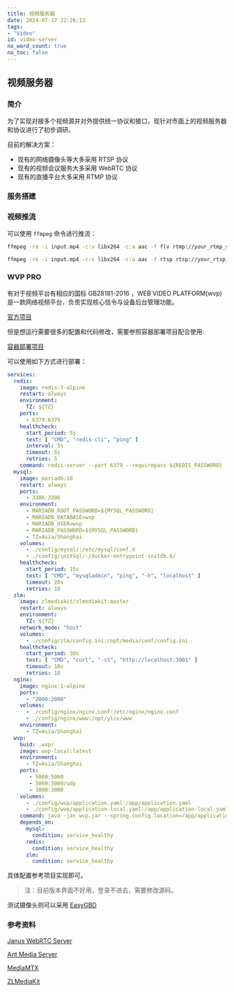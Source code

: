 ```yaml
---
title: 视频服务器
date: 2024-07-17 22:26:13
tags:
- "Video"
id: video-server
no_word_count: true
no_toc: false
---
```


## 视频服务器

### 简介

为了实现对接多个视频源并对外提供统一协议和接口，现针对市面上的视频服务器和协议进行了初步调研。

目前的解决方案：

- 现有的网络摄像头等大多采用 RTSP 协议
- 现有的视频会议服务大多采用 WebRTC 协议
- 现有的直播平台大多采用 RTMP 协议

### 服务搭建

### 视频推流

可以使用 `ffmpeg` 命令进行推流：

```bash
ffmpeg -re -i input.mp4 -c:v libx264 -c:a aac -f flv rtmp://your_rtmp_server/live/stream_key
```

```bash
ffmpeg -re -i input.mp4 -c:v libx264 -c:a aac -f rtsp rtsp://your_rtsp_server/live/stream_key
```

### WVP PRO

有对于视频平台有相应的国标 GB28181-2016 ，WEB VIDEO PLATFORM(wvp) 是一款网络视频平台，负责实现核心信令与设备后台管理功能。

[官方项目](https://github.com/648540858/wvp-GB28181-pro)

但是想运行需要很多的配置和代码修改，需要参照容器部署项目配合使用:

[容器部署项目](https://github.com/SaltFish001/wvp_pro_compose)

可以使用如下方式进行部署：

```yaml
services:
  redis:
    image: redis:7-alpine
    restart: always
    environment:
      TZ: ${TZ}
    ports:
      - 6379:6379
    healthcheck:
      start_period: 5s
      test: [ "CMD", "redis-cli", "ping" ]
      interval: 5s
      timeout: 5s
      retries: 5
    command: redis-server --port 6379 --requirepass ${REDIS_PASSWORD}  --appendonly yes
  mysql:
    image: mariadb:10
    restart: always
    ports:
      - 3306:3306
    environment:
      - MARIADB_ROOT_PASSWORD=${MYSQL_PASSWORD}
      - MARIADB_DATABASE=wvp
      - MARIADB_USER=wvp
      - MARIADB_PASSWORD=${MYSQL_PASSWORD}
      - TZ=Asia/Shanghai
    volumes:
      - ./config/mysql/:/etc/mysql/conf.d
      - ./config/initSql/:/docker-entrypoint-initdb.d/
    healthcheck:
      start_period: 15s
      test: [ "CMD", "mysqladmin", "ping", "-h", "localhost" ]
      timeout: 20s
      retries: 10
  zlm:
    image: zlmediakit/zlmediakit:master
    restart: always
    environment:
      TZ: ${TZ}
    network_mode: "host"
    volumes:
      - ./config/zlm/config.ini:/opt/media/conf/config.ini
    healthcheck:
      start_period: 30s
      test: [ "CMD", "curl", "-sS", "http://localhost:3001" ]
      timeout: 10s
      retries: 10
  nginx:
    image: nginx:1-alpine
    ports:
      - "2000:2000"
    volumes:
      - ./config/nginx/nginx.conf:/etc/nginx/nginx.conf
      - ./config/nginx/www:/opt/ylcx/www
    environment:
      - TZ=Asia/Shanghai
  wvp:
    buid: .wvp/
    image: wvp-local:latest
    environment:
      - TZ=Asia/Shanghai
    ports:
       - 5060:5060
       - 5060:5060/udp
       - 3000:3000
    volumes:
      - ./config/wvp/application.yaml:/app/application.yaml
      - ./config/wvp/application-local.yaml:/app/application-local.yaml
    command: java -jar wvp.jar --spring.config.location=/app/application.yaml
    depends_on:
      mysql:
        condition: service_healthy
      redis:
        condition: service_healthy
      zlm:
        condition: service_healthy
```

具体配置参考项目实现即可。

> 注：目前版本界面不好用，登录不进去，需要修改源码。

测试摄像头则可以采用 [EasyGBD](https://github.com/EasyDarwin/EasyGBD)

### 参考资料

[Janus WebRTC Server](https://janus.conf.meetecho.com/)

[Ant Media Server](https://github.com/ant-media/Ant-Media-Server)

[MediaMTX](https://github.com/bluenviron/mediamtx)

[ZLMediaKit](https://github.com/ZLMediaKit/ZLMediaKit)
